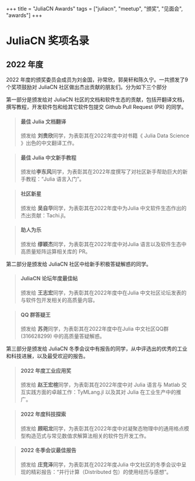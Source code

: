 +++
title = "JuliaCN Awards"
tags = ["juliacn", "meetup", "颁奖", "见面会", "awards"]
+++

# JuliaCN 奖项名录

## 2022 年度

2022 年度的颁奖委员会成员为刘金国，孙常欣，郭昊轩和陈久宁。一共颁发了9个奖项鼓励对 JuliaCN 社区做出杰出贡献的朋友们。分为如下三个部分

第一部分是颁发给对 JuliaCN 社区的文档和软件生态的贡献，包括开翻译文档，撰写教程，开发软件包和给其它软件包提交 Github Pull Request (PR) 的同学。
> #### 最佳 Julia 文档翻译
> 颁发给 **刘贵欣**同学，为表彰其在2022年度中对书籍《 Julia Data Science 》出色的中文翻译工作。

> #### 最佳 Julia 中文新手教程
> 颁发给**李东风**同学，为表彰其在2022年度撰写了对社区新手帮助巨大的新手教程：“Julia 语言入门”。

> #### 社区新星
> 颁发给 **吴自华**同学，为表彰其在2022年度中为Julia 中文软件生态作出的杰出贡献：Tachi.jl。

> #### 助人为乐
> 颁发给 **缪颖杰**同学，为表彰其在2022年度中对Julia 语言以及软件生态中高质量矩阵运算相关库的 PR。

第二部分是颁发给 JuliaCN 社区中给新手积极答疑解惑的同学。
> #### JuliaCN 论坛年度最佳帖
> 颁发给 **王志宏**同学，为表彰其在2022年度中在Julia 中文社区论坛发表的与软件包开发相关的高质量内容。

> #### QQ 群答疑王
> 颁发给 **苏尧**同学，为表彰其在2022年度中在Julia 中文社区QQ群 (316628299) 中的高质量答疑解惑。

第三部分是颁发给 JuliaCN 冬季会议中有报告的同学，从中评选出的优秀的工业和科技进展，以及最受欢迎的报告。
> #### 2022 年度工业应用奖
> 颁发给 **赵王宏楦**同学，为表彰其在2022年度中对 Julia 语言与 Matlab 交互实践方面的卓越工作：TyMLang.jl 以及其对 Julia 在工业生产中的推广。

> #### 2022 年度科技探索
> 颁发给 **顾昭龙**同学，为表彰其在2022年度中对凝聚态物理中的通用格点模型构造范式与常见数值求解算法相关的软件包开发工作。

> #### 2022 冬季会议最佳报告
> 颁发给 **庄竞泽**同学，为表彰其在2022年度Julia 中文社区的冬季会议中呈现的精彩报告：“并行计算（Distributed 包）的使用经历与感想”。
